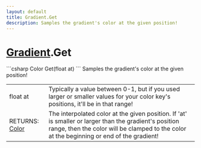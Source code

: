 ```yaml
---
layout: default
title: Gradient.Get
description: Samples the gradient's color at the given position!
---
```

# [Gradient]({{site.url}}/Pages/Reference/Gradient.html).Get

<div class='signature' markdown='1'>
```csharp
Color Get(float at)
```
Samples the gradient's color at the given position!
</div>

|  |  |
|--|--|
|float at|Typically a value between 0-1, but if you used             larger or smaller values for your color key's positions, it'll be             in that range!|
|RETURNS: [Color]({{site.url}}/Pages/Reference/Color.html)|The interpolated color at the given position. If 'at' is smaller or larger than the gradient's position range, then the color will be clamped to the color at the beginning or end of the gradient!|




